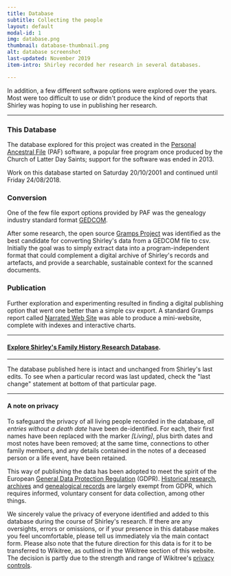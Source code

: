 ```yaml
---
title: Database
subtitle: Collecting the people
layout: default
modal-id: 1
img: database.png
thumbnail: database-thumbnail.png
alt: database screenshot
last-updated: November 2019
item-intro: Shirley recorded her research in several databases.

---
```


In addition, a few different software options were explored over the years. Most were too difficult to use or didn't produce the kind of reports that Shirley was hoping to use in publishing her research.

---

### This Database

The database explored for this project was created in the [Personal Ancestral File](https://en.wikipedia.org/wiki/Personal_Ancestral_File) (PAF) software, a popular free program once produced by the Church of Latter Day Saints; support for the software was ended in 2013.

Work on this database started on Saturday 20/10/2001 and continued until Friday 24/08/2018.

### Conversion

One of the few file export options provided by PAF was the genealogy industry standard format [GEDCOM](https://en.wikipedia.org/wiki/GEDCOM).

After some research, the open source [Gramps Project](https://gramps-project.org/blog/) was identified as the best candidate for converting Shirley's data from a GEDCOM file to csv. Initially the goal was to simply extract data into a program-independent format that could complement a digital archive of Shirley's records and artefacts, and provide a searchable, sustainable context for the scanned documents.

### Publication

Further exploration and experimenting resulted in finding a digital publishing option that went one better than a simple csv export. A standard Gramps report called [Narrated Web Site](https://www.gramps-project.org/wiki/index.php/Gramps_5.1_Wiki_Manual_-_Reports_-_part_7#Narrated_Web_Site) was able to produce a mini-website, complete with indexes and interactive charts.

***
#### [Explore Shirley's Family History Research Database](database/index.html).
***

The database published here is intact and unchanged from Shirley's last edits. To see when a particular record was last updated, check the "last change" statement at bottom of that particular page. 

***
#### A note on privacy

To safeguard the privacy of all living people recorded in the database, *all entries without a death date* have been de-identified. For each, their first names have been replaced with the marker *[Living]*, plus birth dates and most notes have been removed; at the same time, connections to other family members, and any details contained in the notes of a deceased person or a life event, have been retained. 

This way of publishing the data has been adopted to meet the spirit of the European [General Data Protection Regulation](https://gdpr.eu/what-is-gdpr/) (GDPR). [Historical research](https://gdpr.eu/article-89-processing-for-archiving-purposes-scientific-or-historical-research-purposes-or-statistical-purposes/), [archives](https://gdpr.eu/Recital-158-Processing-for-archiving-purposes/) and [genealogical records](https://gdpr.eu/Recital-160-Processing-for-historical-research-purposes/) are largely exempt from GDPR, which requires informed, voluntary consent for data collection, among other things.

We sincerely value the privacy of everyone identified and added to this database during the course of Shirley's research. If there are any oversights, errors or omissions, or if your presence in this database makes you feel uncomfortable, please tell us immediately via the main contact form. Please also note that the future direction for this data is for it to be transferred to Wikitree, as outlined in the Wikitree section of this website. The decision is partly due to the strength and range of Wikitree's [privacy controls](https://www.wikitree.com/wiki/Help:Privacy).
